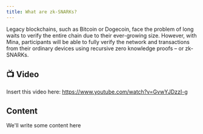 ```yaml
---
title: What are zk-SNARKs?
---
```


Legacy blockchains, such as Bitcoin or Dogecoin, face the problem of long waits to verify the entire chain due to their ever-growing size. However, with Mina, participants will be able to fully verify the network and transactions from their ordinary devices using recursive zero knowledge proofs – or zk-SNARKs. 

## :tv: Video

Insert this video here: https://www.youtube.com/watch?v=GvwYJDzzI-g

## Content

We'll write some content here
